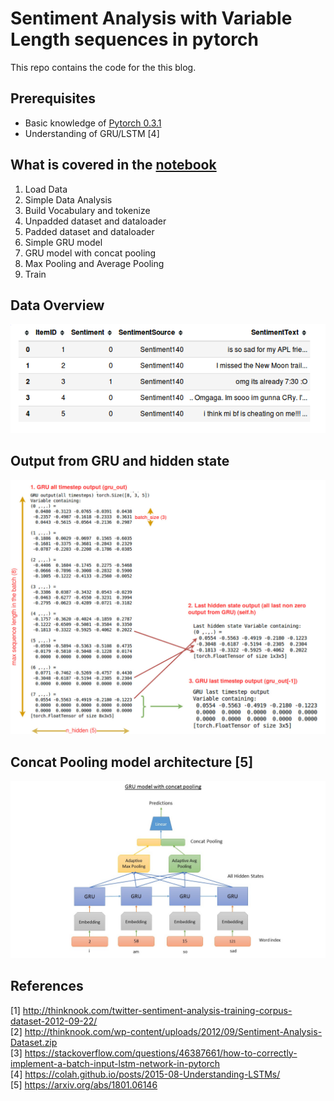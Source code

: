 # Sentiment Analysis with Variable Length sequences in pytorch

This repo contains the code for the this blog.

## Prerequisites
* Basic knowledge of [Pytorch 0.3.1](http://pytorch.org/)
* Understanding of GRU/LSTM [4]

## What is covered in the [notebook]("Sentiment%20analysis%20pytorch.ipynb")

1. Load Data
2. Simple Data Analysis
3. Build Vocabulary and tokenize
4. Unpadded dataset and dataloader
5. Padded dataset and dataloader
6. Simple GRU model
6. GRU model with concat pooling
7. Max Pooling and Average Pooling
8. Train

## Data Overview

![GRU model with concat pooling](data/imgs/dfhead.png "GRU model with concat pooling")

## Output from GRU and hidden state
![GRU model with concat pooling](data/imgs/last_out.jpg "GRU output")

## Concat Pooling model architecture [5]
![GRU model with concat pooling](data/imgs/Slide2.JPG "GRU model with concat pooling")

## References
[1] http://thinknook.com/twitter-sentiment-analysis-training-corpus-dataset-2012-09-22/  
[2] http://thinknook.com/wp-content/uploads/2012/09/Sentiment-Analysis-Dataset.zip  
[3] https://stackoverflow.com/questions/46387661/how-to-correctly-implement-a-batch-input-lstm-network-in-pytorch  
[4] https://colah.github.io/posts/2015-08-Understanding-LSTMs/  
[5] https://arxiv.org/abs/1801.06146
